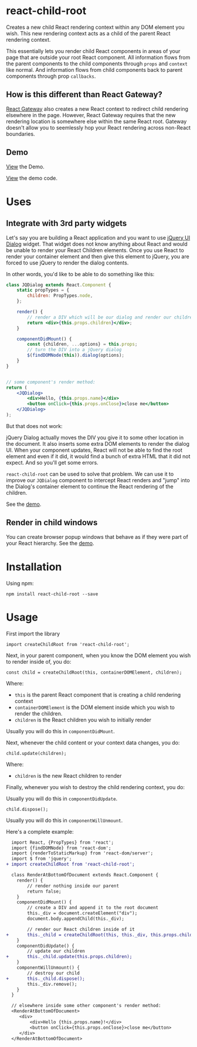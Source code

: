 # react-child-root

Creates a new child React rendering context within any DOM element you wish.  This new rendering context acts as a child of the parent React rendering context.

This essentially lets you render child React components in areas of your page that are outside your root React component.  All information flows from the parent components to the child components through `props` and `context` like normal.  And information flows from child components back to parent components through prop `callbacks`.

## How is this different than React Gateway?

[React Gateway](https://github.com/cloudflare/react-gateway) also creates a new React context to redirect child rendering elsewhere in the page.  However, React Gateway requires that the new rendering location is somewhere else within the same React root.  Gateway doesn't allow you to seemlessly hop your React rendering across non-React boundaries.

## Demo

[View](https://rawgit.com/experoinc/react-child-root/master/dist/example.html) the Demo.

[View](https://github.com/experoinc/react-child-root/tree/master/src/example) the demo code.

# Uses

## Integrate with 3rd party widgets

Let's say you are building a React application and you want to use [jQuery UI Dialog](https://jqueryui.com/dialog/) widget.  That widget does not know anything about React and would be unable to render your React Children elements.  Once you use React to render your container element and then give this element to jQuery, you are forced to use jQuery to render the dialog contents.

In other words, you'd like to be able to do something like this:

```jsx
class JQDialog extends React.Component {
    static propTypes = {
        children: PropTypes.node,
    };

    render() {
        // render a DIV which will be our dialog and render our children inside it
        return <div>{this.props.children}</div>;
    }

    componentDidMount() {
        const {children, ...options} = this.props;
        // turn the DIV into a jQuery dialog
        $(findDOMNode(this)).dialog(options);
    }
}


// some component's render method:
return (
    <JQDialog>
        <div>Hello, {this.props.name}</div>
        <button onClick={this.props.onClose}>close me</button>
    </JQDialog>
);
```

But that does not work:

jQuery Dialog actually moves the DIV you give it to some other location in the document.  It also inserts some extra DOM elements to render the dialog UI.  When your component updates, React will not be able to find the root element and even if it did, it would find a bunch of extra HTML that it did not expect. And so you'll get some errors.

`react-child-root` can be used to solve that problem.  We can use it to improve our `JQDialog` component to intercept React renders and "jump" into the Dialog's container element to continue the React rendering of the children.

See the [demo](https://rawgit.com/experoinc/react-child-root/master/dist/example.html).

## Render in child windows

You can create browser popup windows that behave as if they were part of your React hierarchy.  See the [demo](https://rawgit.com/experoinc/react-child-root/master/dist/example.html).

# Installation

Using npm:

```
npm install react-child-root --save
```

# Usage

First import the library

```es6
import createChildRoot from 'react-child-root';
```

Next, in your parent component, when you know the DOM element you wish to render inside of, you do:

```es6
const child = createChildRoot(this, containerDOMElement, children);
```

Where:

* `this` is the parent React component that is creating a child rendering context
* `containerDOMElement` is the DOM element inside which you wish to render the children.
* `children` is the React children you wish to initially render

Usually you will do this in `componentDidMount`.

Next, whenever the child content or your context data changes, you do:

```es6
child.update(children);
```

Where:

* `children` is the new React children to render

Finally, whenever you wish to destroy the child rendering context, you do:

Usually you will do this in `componentDidUpdate`.

```es6
child.dispose();
```

Usually you will do this in `componentWillUnmount`.

Here's a complete example:

```diff
  import React, {PropTypes} from 'react';
  import {findDOMNode} from 'react-dom';
  import {renderToStaticMarkup} from 'react-dom/server';
  import $ from 'jquery';
+ import createChildRoot from 'react-child-root';

  class RenderAtBottomOfDocument extends React.Component {
    render() {
        // render nothing inside our parent
        return false;
    }
    componentDidMount() {
        // create a DIV and append it to the root document
        this._div = document.createElement("div");
        document.body.appendChild(this._div);

        // render our React children inside of it
+       this._child = createChildRoot(this, this._div, this.props.children);
    }
    componentDidUpdate() {
        // update our children
+       this._child.update(this.props.children);
    }
    componentWillUnmount() {
        // destroy our child
+       this._child.dispose();
        this._div.remove();
    }
  }

  // elsewhere inside some other component's render method:
  <RenderAtBottomOfDocument>
     <div>
         <div>Hello {this.props.name}!</div>
         <button onClick={this.props.onClose}>close me</button>
     </div>
  </RenderAtBottomOfDocument>
```
